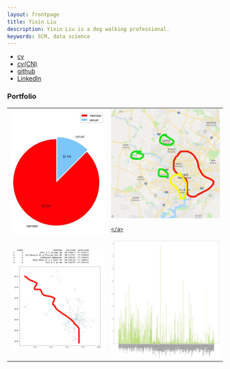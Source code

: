 ```yaml
---
layout: frontpage
title: Yixin Liu
description: Yixin Liu is a dog walking professional.
keywords: SCM, data science
---
```


<div class="navbar">
  <div class="navbar-inner">
      <ul class="nav">
          <li><a href="jinchengsan.github.io/assets/lyx_resume.pdf">cv</a></li>
          <li><a href="https://github.com/jinchengsan/jinchengsan.github.io/blob/master/assets/%E5%88%98%E5%AE%9C%E9%91%AB.pdf">cv(CN)</a></li>
          <li><a href="https://github.com/jinchengsan">github</a></li>
          <li><a href="https://www.linkedin.com/in/realyixin/">LinkedIn</a></li>
      </ul>
  </div>
</div>

### <a name="Portfolio"></a>Portfolio

<table class="wide">
<tr>
  <td class="left">
    <a href="membership percentenge Jan">
        <img src="assets/WechatIMG58.png" alt="R/qtlcharts example" title="R/qtlcharts example"/>
    </a>
  </td>
  <td class="right">
    <a href="map distribution">
        <img src="assets/WechatIMG64.png" alt="Tian et"/>
        
    </a>
  </td>
</tr>
<tr>
  <td class="left">
    <a href="locations' scatter plot">
        <img src="assets/WechatIMG57.png" alt="Broman et al. (2013) Fig 7" title="Broman et al. (2013) Fig 7"/>
    </a>
  </td>
  <td class="right">
    <a href="frequency vs location">
        <img src="assets/WechatIMG61.png" alt="Tian et al. (2015) Fig 4" title="Tian et al. (2015) Fig 4"/>
    </a>
  </td>
</tr>
</table>
